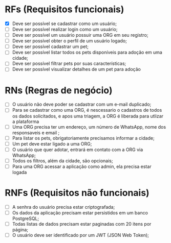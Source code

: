 # RFs (Requisitos funcionais)

- [x] Deve ser possível se cadastrar como um usuário;
- [ ] Deve ser possível realizar login como um usuário;
- [ ] Deve ser possível um usuário possuir uma ORG em seu registro;
- [ ] Deve ser possível obter o perfil de um usuário logado;
- [ ] Deve ser possível cadastrar um pet;
- [ ] Deve ser possível listar todos os pets disponíveis para adoção em uma cidade;
- [ ] Deve ser possível filtrar pets por suas características;
- [ ] Deve ser possível visualizar detalhes de um pet para adoção

# RNs (Regras de negócio)

- [ ] O usuário não deve poder se cadastrar com um e-mail duplicado;
- [ ] Para se cadastrar como uma ORG, é nescessario o cadastros de todos os dados solicitados, e apos uma triagem, a ORG é liberada para utlizar a plataforma
- [ ] Uma ORG precisa ter um endereço, um número de WhatsApp, nome dos responsaveis e email ;
- [ ] Para listar os pets, obrigatoriamente precisamos informar a cidade;
- [ ] Um pet deve estar ligado a uma ORG;
- [ ] O usuário que quer adotar, entrará em contato com a ORG via WhatsApp;
- [ ] Todos os filtros, além da cidade, são opcionais;
- [ ] Para uma ORG acessar a aplicação como admin, ela precisa estar logada

# RNFs (Requisitos não funcionais)

- [ ] A senhra do usuário precisa estar criptografada;
- [ ] Os dados da aplicação precisam estar persistidos em um banco PostgreSQL;
- [ ] Todas listas de dados precisam estar paginadas com 20 itens por página;
- [ ] O usuário deve ser identificado por um JWT (JSON Web Token);